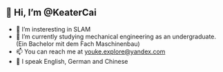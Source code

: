 ## 👋 Hi, I’m @KeaterCai
- 👀 I’m insteresting in SLAM
- 🌱 I’m currently studying mechanical engineering as an undergraduate. (Ein Bachelor mit dem Fach Maschinenbau)
- 📫 You can reach me at youke.explore@yandex.com
- 📖 I speak English, German and Chinese
 
<!---
KeaterCai/KeaterCai is a ✨ special ✨ repository because its `README.md` (this file) appears on your GitHub profile.
You can click the Preview link to take a look at your changes.
--->
